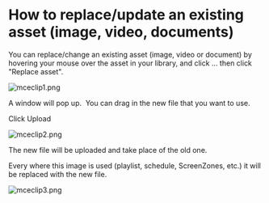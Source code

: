 # How to replace/update an existing asset (image, video, documents)

You can replace/change an existing asset (image, video or document) by hovering your mouse over the asset in your library, and click ... then click "Replace asset".

![mceclip1.png](https://support.optisigns.com/hc/article_attachments/1500019968561)

A window will pop up.  You can drag in the new file that you want to use.

Click Upload

![mceclip2.png](https://support.optisigns.com/hc/article_attachments/1500014519522)

The new file will be uploaded and take place of the old one.

Every where this image is used (playlist, schedule, ScreenZones, etc.) it will be replaced with the new file.

![mceclip3.png](https://support.optisigns.com/hc/article_attachments/1500014828281)